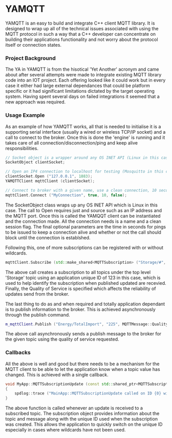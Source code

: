 # YAMQTT

YAMQTT is an easy to build and integrate C++ client MQTT library. It is designed to wrap up all of the technical issues associated with using the MQTT protocol in such a way that a C++ developer can concentrate on building their applications functionality and not worry about the protocol itself or connection states.

### Project Background

The YA in YAMQTT is from the hisotical 'Yet Another' acronym and came about after several attempts were made to integrate existing MQTT library code into an IOT project. Each offering looked like it could work but in every case it either had large external dependances that could be platform specific or it had significant limitations dictated by the target operating system. Having spent several days on failed integrations it seemed that a new approach was required.

### Usage Example

As an example of how YAMQTT works, all that is needed to initialise it is a supporting serial interface (usually a wired or wireless TCP/IP socket) and a call to connect to the broker. Once this is done the 'engine' is running and it takes care of all connection/disconnection/ping and keep alive responsibilities.

```C++
// Socket object is a wrapper around any OS INET API (Linux in this case) 
SocketObject clientSocket;

// Open an IP4 connection to localhost for testing (Mosquitto in this case) 
clientSocket.Open ("127.0.0.1", 1883);
YAMQTTClient mqttClient (clientSocket);

// Connect to broker with a given name, use a clean connection, 10 second ping but don't wait for connection to be established (non-blocking)
mqttClient.Connect ("MyConnection", true, 10, false);
```

The SocketObject class wraps up any OS INET API which is Linux in this case. The call to Open requires just and source such as an IP address and the MQTT port. Once this is called the YAMQQT client can be instantiated and the connection made. All the connection needs is a name and a clean session flag. The final optional parameters are the time in seconds for pings to be issued to keep a connection alive and whether or not the call should block until the connection is establshed.

Following this, one of more  subscriptions can be registered with or without wildcards.

```C++
mqttClient.Subscribe (std::make_shared<MQTTSubscription> ("Storage/#", 123, MQTTMessage::QualityOfService::AtLeastOnce));
```

The above call creates a subscription to all topics under the top level 'Storage' topic using an application unique ID of 123 in this case, which is used to help identify the subscription when published updated are recevied. Finally, the Quality of Service is specified which affects the reliability of updates send from the broker.

The last thing to do as and when required and totally application dependant is to publish information to the broker. This is achieved asynchronously through the publish command.

```C++
m_mqttClient.Publish ("Energy/TotalImport", "225", MQTTMessage::QualityOfService::FireAndForget);
```

The above call asynchronously sends a publish message to the broker for the given topic using the quality of service requested.

### Callbacks

All the above is well and good but there needs to be a mechanism for the MQTT client to be able to let the application know when a topic value has changed. This is achieved with a single callback.

```C++
void MyApp::MQTTSubscriptionUpdate (const std::shared_ptr<MQTTSubscription>& subscription)
{
	spdlog::trace ("MainApp::MQTTSubscriptionUpdate called on ID {0} with topic [{1}] and message [{2}]", subscription->UniqueIdentifier (), subscription->BrokerTopic (), subscription->BrokerMessage ());
}
```

The above function is called whenever an update is received to a subscribed topic. The subscription object provides information about the topic and message along with the unique ID used when the subscription was created. This allows the application to quickly switch on the unique ID especially in cases where wildcards have not been used.
